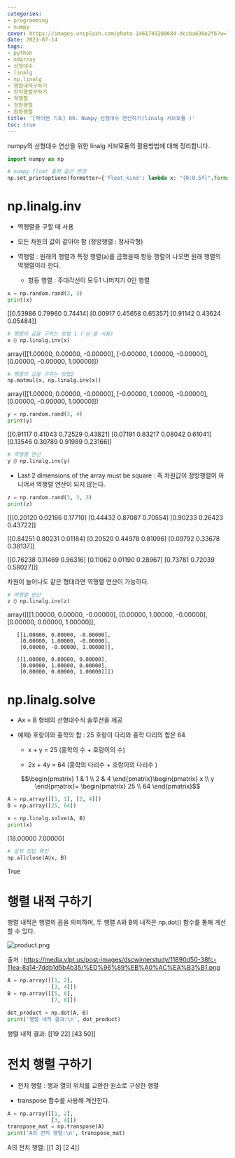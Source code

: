 ```yaml
---
categories:
- programming
- numpy
cover: https://images.unsplash.com/photo-1461749280684-dccba630e2f6?w=1920&h=1080&fit=crop
date: 2021-07-14
tags:
- python
- ndarray
- 선형대수
- linalg
- np.linalg
- 행렬내적구하기
- 전치행렬구하기
- 역행렬
- 정방행렬
- 항등행렬
title: '[파이썬 기초] 09. Numpy_선형대수 연산하기(linalg 서브모듈 )'
toc: true
---
```

numpy의 선형대수 연산을 위한 linalg 서브모듈의 활용방법에 대해 정리합니다.

```python
import numpy as np

# numpy float 출력 옵션 변경
np.set_printoptions(formatter={'float_kind': lambda x: "{0:0.5f}".format(x)})
```

# np.linalg.inv

 - 역행렬을 구할 때 사용

 - 모든 차원의 값이 같아야 함 (정방행렬 : 정사각형)

 - 역행렬 : 원래의 행렬과 특정 행렬(a)를 곱했을때 항등 행렬이 나오면 원래 행렬의 역행렬이라 한다.

     - 항등 행렬 : 주대각선이 모두1 나머지가 0인 행렬     

```python
x = np.random.rand(3, 3)
print(x)
```


[[0.53986 0.79960 0.74414]
 [0.00917 0.45658 0.65357]
 [0.91142 0.43624 0.05484]]


```python
# 행렬의 곱을 구하는 방법 1 ('@'을 사용)
x @ np.linalg.inv(x)
```


array([[1.00000, 0.00000, -0.00000],
       [-0.00000, 1.00000, -0.00000],
       [0.00000, -0.00000, 1.00000]])


```python
# 행렬의 곱을 구하는 방법2
np.matmul(x, np.linalg.inv(x))
```


array([[1.00000, 0.00000, -0.00000],
       [-0.00000, 1.00000, -0.00000],
       [0.00000, -0.00000, 1.00000]])


```python
y = np.random.rand(3, 4)
print(y)
```


[[0.91117 0.41043 0.72529 0.43821]
 [0.07191 0.83217 0.08042 0.61041]
 [0.13546 0.30789 0.91989 0.23166]]


```python
# 역행렬 연산
y @ np.linalg.inv(y)
```

- Last 2 dimensions of the array must be square : 즉 차원값이 정방행렬이 아니어서 역행렬 연산이 되지 않는다.

```python
z = np.random.rand(3, 3, 3)
print(z)
```


[[[0.20120 0.02166 0.17710]
  [0.44432 0.87087 0.70554]
  [0.90233 0.26423 0.43722]]

 [[0.84251 0.80231 0.01184]
  [0.20520 0.44978 0.81096]
  [0.09792 0.33678 0.38137]]

 [[0.76238 0.11469 0.96316]
  [0.11062 0.01190 0.28967]
  [0.73781 0.72039 0.58027]]]

차원이 늘어나도 같은 형태라면 역행렬 연산이 가능하다.

```python
# 역행렬 연산
z @ np.linalg.inv(z)
```


array([[[1.00000, 0.00000, -0.00000],
        [0.00000, 1.00000, -0.00000],
        [0.00000, 0.00000, 1.00000]],

       [[1.00000, 0.00000, -0.00000],
        [0.00000, 1.00000, -0.00000],
        [0.00000, -0.00000, 1.00000]],

       [[1.00000, 0.00000, 0.00000],
        [0.00000, 1.00000, 0.00000],
        [0.00000, 0.00000, 1.00000]]])

# np.linalg.solve

 - Ax = B 형태의 선형대수식 솔루션을 제공

 - 예제) 호랑이와 홍학의 합 : 25 호랑이 다리와 홍학 다리의 합은 64

   - x + y = 25 (홍학의 수 + 호랑이의 수)

   - 2x + 4y = 64 (홍학의 다리수 + 호랑이의 다리수 )

 $$\begin{pmatrix} 1 & 1 \\ 2 & 4 \end{pmatrix}\begin{pmatrix} x \\ y \end{pmatrix}= \begin{pmatrix} 25 \\ 64 \end{pmatrix}$$

```python
A = np.array([[1, 1], [2, 4]])
B = np.array([25, 64])

x = np.linalg.solve(A, B)
print(x)
```


[18.00000 7.00000]


```python
# 실제 정답 확인
np.allclose(A@x, B)
```


True

# 행렬 내적 구하기

행렬 내적은 행렬의 곱을 의미하며, 두 행렬 A와 B의 내적은 np.dot() 함수를 통해 계산할 수 있다.

![product.png](assets/images/numpy/inner_product.png)

출처 : https://media.vlpt.us/post-images/dscwinterstudy/11890d50-38fc-11ea-8a14-7ddb1d5b4b35/%ED%96%89%EB%A0%AC%EA%B3%B1.png

```python
A = np.array([[1, 2],
              [3, 4]])
B = np.array([[5, 6],
              [7, 8]])

dot_product = np.dot(A, B)
print('행렬 내적 결과:\n', dot_product)
```


행렬 내적 결과:
 [[19 22]
 [43 50]]

# 전치 행렬 구하기

- 전치 행렬 :  행과 열의 위치를 교환한 원소로 구성한 행렬

- transpose 함수를 사용해 계산한다.

```python
A = np.array([[1, 2],
              [3, 4]])
transpose_mat = np.transpose(A)
print('A의 전치 행렬:\n', transpose_mat)
```


A의 전치 행렬:
 [[1 3]
 [2 4]]
